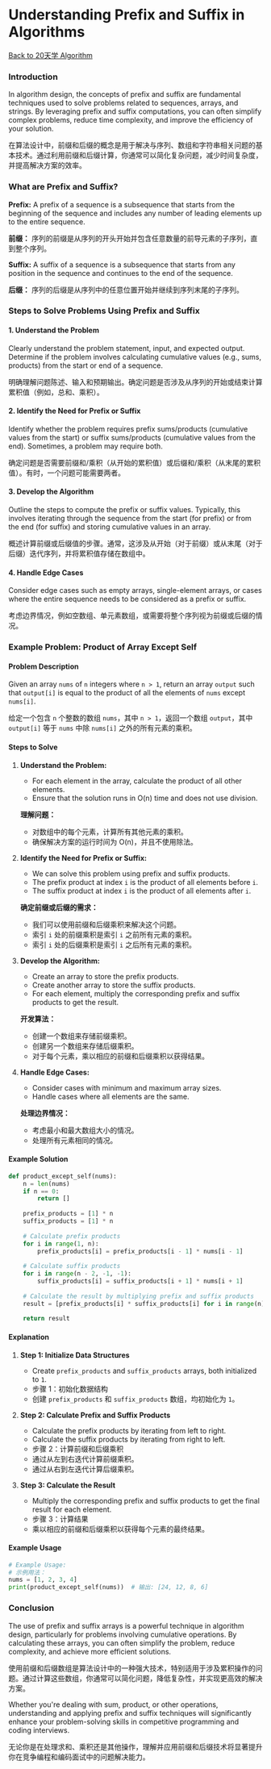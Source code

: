 # Understanding Prefix and Suffix in Algorithms

[Back to 20天学 Algorithm](https://github.com/uwspstar/20-Day-Challenge-List/blob/main/Algorithm/README.md)

### Introduction

In algorithm design, the concepts of prefix and suffix are fundamental techniques used to solve problems related to sequences, arrays, and strings. By leveraging prefix and suffix computations, you can often simplify complex problems, reduce time complexity, and improve the efficiency of your solution.

在算法设计中，前缀和后缀的概念是用于解决与序列、数组和字符串相关问题的基本技术。通过利用前缀和后缀计算，你通常可以简化复杂问题，减少时间复杂度，并提高解决方案的效率。

### What are Prefix and Suffix?

**Prefix:** A prefix of a sequence is a subsequence that starts from the beginning of the sequence and includes any number of leading elements up to the entire sequence.

**前缀：** 序列的前缀是从序列的开头开始并包含任意数量的前导元素的子序列，直到整个序列。

**Suffix:** A suffix of a sequence is a subsequence that starts from any position in the sequence and continues to the end of the sequence.

**后缀：** 序列的后缀是从序列中的任意位置开始并继续到序列末尾的子序列。

### Steps to Solve Problems Using Prefix and Suffix

#### 1. Understand the Problem

Clearly understand the problem statement, input, and expected output. Determine if the problem involves calculating cumulative values (e.g., sums, products) from the start or end of a sequence.

明确理解问题陈述、输入和预期输出。确定问题是否涉及从序列的开始或结束计算累积值（例如，总和、乘积）。

#### 2. Identify the Need for Prefix or Suffix

Identify whether the problem requires prefix sums/products (cumulative values from the start) or suffix sums/products (cumulative values from the end). Sometimes, a problem may require both.

确定问题是否需要前缀和/乘积（从开始的累积值）或后缀和/乘积（从末尾的累积值）。有时，一个问题可能需要两者。

#### 3. Develop the Algorithm

Outline the steps to compute the prefix or suffix values. Typically, this involves iterating through the sequence from the start (for prefix) or from the end (for suffix) and storing cumulative values in an array.

概述计算前缀或后缀值的步骤。通常，这涉及从开始（对于前缀）或从末尾（对于后缀）迭代序列，并将累积值存储在数组中。

#### 4. Handle Edge Cases

Consider edge cases such as empty arrays, single-element arrays, or cases where the entire sequence needs to be considered as a prefix or suffix.

考虑边界情况，例如空数组、单元素数组，或需要将整个序列视为前缀或后缀的情况。

### Example Problem: Product of Array Except Self

#### Problem Description

Given an array `nums` of `n` integers where `n > 1`, return an array `output` such that `output[i]` is equal to the product of all the elements of `nums` except `nums[i]`.

给定一个包含 `n` 个整数的数组 `nums`，其中 `n > 1`，返回一个数组 `output`，其中 `output[i]` 等于 `nums` 中除 `nums[i]` 之外的所有元素的乘积。

#### Steps to Solve

1. **Understand the Problem:**
   - For each element in the array, calculate the product of all other elements.
   - Ensure that the solution runs in O(n) time and does not use division.

   **理解问题：**
   - 对数组中的每个元素，计算所有其他元素的乘积。
   - 确保解决方案的运行时间为 O(n)，并且不使用除法。

2. **Identify the Need for Prefix or Suffix:**
   - We can solve this problem using prefix and suffix products.
   - The prefix product at index `i` is the product of all elements before `i`.
   - The suffix product at index `i` is the product of all elements after `i`.

   **确定前缀或后缀的需求：**
   - 我们可以使用前缀和后缀乘积来解决这个问题。
   - 索引 `i` 处的前缀乘积是索引 `i` 之前所有元素的乘积。
   - 索引 `i` 处的后缀乘积是索引 `i` 之后所有元素的乘积。

3. **Develop the Algorithm:**
   - Create an array to store the prefix products.
   - Create another array to store the suffix products.
   - For each element, multiply the corresponding prefix and suffix products to get the result.

   **开发算法：**
   - 创建一个数组来存储前缀乘积。
   - 创建另一个数组来存储后缀乘积。
   - 对于每个元素，乘以相应的前缀和后缀乘积以获得结果。

4. **Handle Edge Cases:**
   - Consider cases with minimum and maximum array sizes.
   - Handle cases where all elements are the same.

   **处理边界情况：**
   - 考虑最小和最大数组大小的情况。
   - 处理所有元素相同的情况。

#### Example Solution

```python
def product_except_self(nums):
    n = len(nums)
    if n == 0:
        return []
    
    prefix_products = [1] * n
    suffix_products = [1] * n
    
    # Calculate prefix products
    for i in range(1, n):
        prefix_products[i] = prefix_products[i - 1] * nums[i - 1]
    
    # Calculate suffix products
    for i in range(n - 2, -1, -1):
        suffix_products[i] = suffix_products[i + 1] * nums[i + 1]
    
    # Calculate the result by multiplying prefix and suffix products
    result = [prefix_products[i] * suffix_products[i] for i in range(n)]
    
    return result
```

#### Explanation

1. **Step 1: Initialize Data Structures**
   - Create `prefix_products` and `suffix_products` arrays, both initialized to `1`.
   - 步骤 1：初始化数据结构
   - 创建 `prefix_products` 和 `suffix_products` 数组，均初始化为 `1`。

2. **Step 2: Calculate Prefix and Suffix Products**
   - Calculate the prefix products by iterating from left to right.
   - Calculate the suffix products by iterating from right to left.
   - 步骤 2：计算前缀和后缀乘积
   - 通过从左到右迭代计算前缀乘积。
   - 通过从右到左迭代计算后缀乘积。

3. **Step 3: Calculate the Result**
   - Multiply the corresponding prefix and suffix products to get the final result for each element.
   - 步骤 3：计算结果
   - 乘以相应的前缀和后缀乘积以获得每个元素的最终结果。

#### Example Usage

```python
# Example Usage:
# 示例用法：
nums = [1, 2, 3, 4]
print(product_except_self(nums))  # 输出: [24, 12, 8, 6]
```

### Conclusion

The use of prefix and suffix arrays is a powerful technique in algorithm design, particularly for problems involving cumulative operations. By calculating these arrays, you can often simplify the problem, reduce complexity, and achieve more efficient solutions.

使用前缀和后缀数组是算法设计中的一种强大技术，特别适用于涉及累积操作的问题。通过计算这些数组，你通常可以简化问题，降低复杂性，并实现更高效的解决方案。

Whether you're dealing with sum, product, or other operations, understanding and applying prefix and suffix techniques will significantly enhance your problem-solving skills in competitive programming and coding interviews.

无论你是在处理求和、乘积还是其他操作，理解并应用前缀和后缀技术将显著提升你在竞争编程和编码面试中的问题解决能力。
